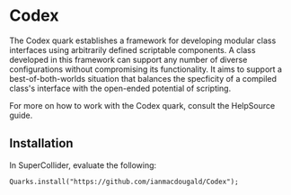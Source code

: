 # Codex 

The Codex quark establishes a framework for developing modular class interfaces using arbitrarily defined scriptable components. A class developed in this framework can support any number of diverse configurations without compromising its functionality. It aims to support a best-of-both-worlds situation that balances the specficity of a compiled class's interface with the open-ended potential of scripting.

For more on how to work with the Codex quark, consult the HelpSource guide.

## Installation

In SuperCollider, evaluate the following: 

`Quarks.install("https://github.com/ianmacdougald/Codex");`
